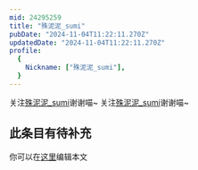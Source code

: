 ```yaml
---
mid: 24295259
title: "殊泥泥_sumi"
pubDate: "2024-11-04T11:22:11.270Z"
updatedDate: "2024-11-04T11:22:11.270Z"
profile:
  {
    Nickname: ["殊泥泥_sumi"],
  }
---
```


关注[殊泥泥_sumi](https://space.bilibili.com/24295259)谢谢喵~ 关注[殊泥泥_sumi](https://space.bilibili.com/24295259)谢谢喵~

## 此条目有待补充
你可以在[这里](https://github.com/Yuhanawa/VTuber.ICU/edit/master/src/content/v/殊泥泥_sumi/index.md)编辑本文
